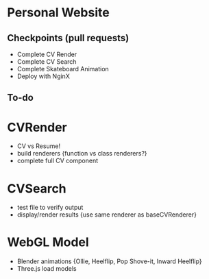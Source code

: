 # Personal Website

## Checkpoints (pull requests)
* Complete CV Render
* Complete CV Search
* Complete Skateboard Animation
* Deploy with NginX

## To-do
# CVRender
* CV vs Resume!
* build renderers {function vs class renderers?}
* complete full CV component

# CVSearch
* test file to verify output
* display/render results {use same renderer as baseCVRenderer}

# WebGL Model
* Blender animations {Ollie, Heelflip, Pop Shove-it, Inward Heelflip}
* Three.js load models

